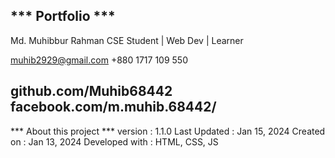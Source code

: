 *** Portfolio ***
-------------------------------------
Md. Muhibbur Rahman 
CSE Student | Web Dev | Learner

muhib2929@gmail.com
+880 1717 109 550

github.com/Muhib68442
facebook.com/m.muhib.68442/
-------------------------------------
*** About this project ***
version : 1.1.0
Last Updated : Jan 15, 2024
Created on : Jan 13, 2024
Developed with : HTML, CSS, JS